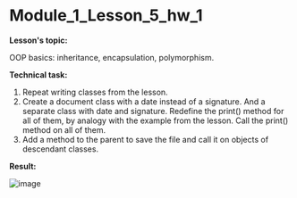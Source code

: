 # Module_1_Lesson_5_hw_1
**Lesson's topic:**

OOP basics: inheritance, encapsulation, polymorphism.

**Technical task:**

1. Repeat writing classes from the lesson.
2. Create a document class with a date instead of a signature. And a separate class with date and signature. Redefine the print() method for all of them, by analogy with the example from the lesson. Call the print() method on all of them.
3. Add a method to the parent to save the file and call it on objects of descendant classes.

**Result:**

![image](https://github.com/vdcast/Module_1_Lesson_5_hw_1/assets/108469609/5509f392-ad89-408b-90b5-e1cdc94962ae)
